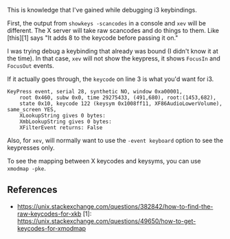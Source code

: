 This is knowledge that I've gained while debugging i3 keybindings.

First, the output from `showkeys -scancodes` in a console and `xev` will be different.
The X server will take raw scancodes and do things to them.
Like [this][1] says "It adds 8 to the keycode before passing it on."

I was trying debug a keybinding that already was bound (I didn't know it at the time).
In that case, `xev` will not show the keypress, it shows `FocusIn` and `FocusOut` events.

If it actually goes through, the `keycode` on line 3 is what you'd want for i3.

```
KeyPress event, serial 28, synthetic NO, window 0xa00001,
    root 0x460, subw 0x0, time 29275433, (491,680), root:(1453,682),
    state 0x10, keycode 122 (keysym 0x1008ff11, XF86AudioLowerVolume), same_screen YES,
    XLookupString gives 0 bytes:
    XmbLookupString gives 0 bytes:
    XFilterEvent returns: False
```

Also, for `xev`, will normally want to use the `-event keyboard` option to see the keypresses only.

To see the mapping between X keycodes and keysyms, you can use `xmodmap -pke`.

## References

- <https://unix.stackexchange.com/questions/382842/how-to-find-the-raw-keycodes-for-xkb>
[1]: https://unix.stackexchange.com/questions/49650/how-to-get-keycodes-for-xmodmap
